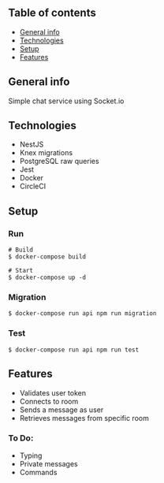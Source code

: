 ## Table of contents
* [General info](#general-info)
* [Technologies](#technologies)
* [Setup](#setup)
* [Features](#features)

## General info
Simple chat service using Socket.io

## Technologies
* NestJS
* Knex migrations
* PostgreSQL raw queries
* Jest
* Docker
* CircleCI
	
## Setup
### Run
```
# Build
$ docker-compose build

# Start
$ docker-compose up -d
```

### Migration
```
$ docker-compose run api npm run migration
```

### Test
```
$ docker-compose run api npm run test
```

## Features
* Validates user token
* Connects to room
* Sends a message as user
* Retrieves messages from specific room

### To Do:
* Typing
* Private messages
* Commands
